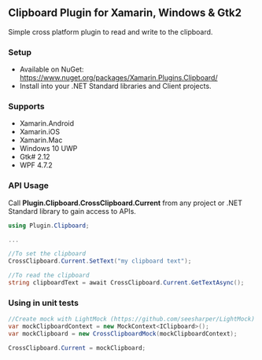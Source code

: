 ## Clipboard Plugin for Xamarin, Windows & Gtk2

Simple cross platform plugin to read and write to the clipboard.

### Setup
* Available on NuGet: https://www.nuget.org/packages/Xamarin.Plugins.Clipboard/
* Install into your .NET Standard libraries and Client projects.


### Supports
* Xamarin.Android
* Xamarin.iOS
* Xamarin.Mac
* Windows 10 UWP
* Gtk# 2.12
* WPF 4.7.2


### API Usage

Call **Plugin.Clipboard.CrossClipboard.Current** from any project or .NET Standard library to gain access to APIs.

```csharp
using Plugin.Clipboard;

...

//To set the clipboard
CrossClipboard.Current.SetText("my clipboard text");

//To read the clipboard
string clipboardText = await CrossClipboard.Current.GetTextAsync();

```

### Using in unit tests

```C#
//Create mock with LightMock (https://github.com/seesharper/LightMock)
var mockClipboardContext = new MockContext<IClipboard>();
var mockClipboard = new CrossClipboardMock(mockClipboardContext);

CrossClipboard.Current = mockClipboard;
```

